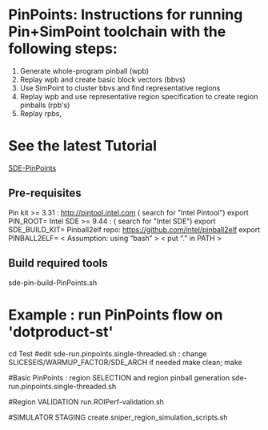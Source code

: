 # PinPoints:  Instructions for running Pin+SimPoint toolchain with the following steps:
  1. Generate whole-program pinball (wpb)
  2. Replay wpb and create basic block vectors (bbvs)
  3. Use SimPoint to cluster bbvs and find representative regions 
  4. Replay wpb and use representative region specification to create region pinballs (rpb's)
  5. Replay rpbs,

#  See the latest Tutorial 
[SDE-PinPoints](Documents/SDE-PinPoints-2024.pdf)

  
## Pre-requisites
Pin kit >= 3.31 : http://pintool.intel.com  ( search for "Intel Pintool")
export PIN_ROOT=<path to the local copy of the Pin kit >
Intel SDE  >= 9.44  :  ( search for "Intel SDE") 
export SDE_BUILD_KIT=<path to the  local copy of the SDE Kit>
Pinball2elf repo: https://github.com/intel/pinball2elf 
export PINBALL2ELF=<path to the  local clone of the pinball2elf repo>
< Assumption: using “bash” >
< put “.” in PATH >

## Build required tools
sde-pin-build-PinPoints.sh

# Example : run PinPoints flow on 'dotproduct-st'
cd Test
#edit sde-run.pinpoints.single-threaded.sh : change SLICESEIS/WARMUP_FACTOR/SDE_ARCH if needed
make clean; make

#Basic PinPoints : region SELECTION and region pinball generation
sde-run.pinpoints.single-threaded.sh

#Region VALIDATION
run.ROIPerf-validation.sh

#SIMULATOR STAGING
create.sniper_region_simulation_scripts.sh

